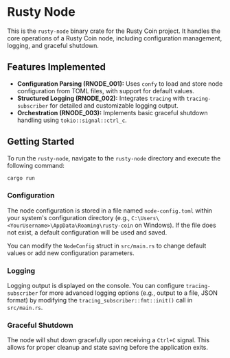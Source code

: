 # Rusty Node

This is the `rusty-node` binary crate for the Rusty Coin project. It handles the core operations of a Rusty Coin node, including configuration management, logging, and graceful shutdown.

## Features Implemented

- **Configuration Parsing (RNODE_001):** Uses `confy` to load and store node configuration from TOML files, with support for default values.
- **Structured Logging (RNODE_002):** Integrates `tracing` with `tracing-subscriber` for detailed and customizable logging output.
- **Orchestration (RNODE_003):** Implements basic graceful shutdown handling using `tokio::signal::ctrl_c`.

## Getting Started

To run the `rusty-node`, navigate to the `rusty-node` directory and execute the following command:

```bash
cargo run
```

### Configuration

The node configuration is stored in a file named `node-config.toml` within your system's configuration directory (e.g., `C:\Users\<YourUsername>\AppData\Roaming\rusty-coin` on Windows). If the file does not exist, a default configuration will be used and saved.

You can modify the `NodeConfig` struct in `src/main.rs` to change default values or add new configuration parameters.

### Logging

Logging output is displayed on the console. You can configure `tracing-subscriber` for more advanced logging options (e.g., output to a file, JSON format) by modifying the `tracing_subscriber::fmt::init()` call in `src/main.rs`.

### Graceful Shutdown

The node will shut down gracefully upon receiving a `Ctrl+C` signal. This allows for proper cleanup and state saving before the application exits.